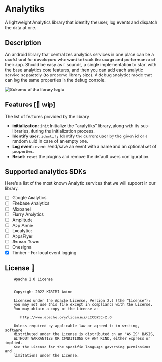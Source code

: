 # Analytiks
A lightweight Analytics library that identify the user, log events and dispatch the data at one.

## Description
An android library that centralizes analytics services in one place can be a useful tool for developers who want to track the usage and performance of their app.
Should be easy as it sounds, a single implementation to start with the base analytics core features, and then you can add each analytic service separately (to preserve library size).
A debug analytics mode that can log the same properties in the debug console.

![Scheme of the library logic](https://user-images.githubusercontent.com/20410115/224169222-e7cc3ca6-40c8-4fe9-a01d-2e19d817a0af.png)

## Features [🚧 wip]
The list of features provided by the library  
- **initialization:** `init` Initialize the "analytiks" library, along with its sub-libraries, during the initialization process.  
- **Identify user:** `identify` Identify the current user by the given id or a random uuid in case of an empty one.  
- **Log event:** `event` send/save an event with a name and an optional set of properties.  
- **Reset:** `reset` the plugins and remove the default users configuration.  

## Supported analytics SDKs
Here's a list of the most known Analytic services that we will supoort in our library.  
- [ ] Google Analytics
- [ ] Firebase Analytics
- [ ] Mixpanel
- [ ] Flurry Analytics
- [ ] Amplitude
- [ ] App Annie
- [ ] Localytics
- [ ] AppsFlyer
- [ ] Sensor Tower
- [ ] Onesignal
- [x] Timber - For local event logging

## License 🔖

```
    Apache 2.0 License


    Copyright 2022 KARIMI Amine

    Licensed under the Apache License, Version 2.0 (the "License");
    you may not use this file except in compliance with the License.
    You may obtain a copy of the License at

       http://www.apache.org/licenses/LICENSE-2.0

    Unless required by applicable law or agreed to in writing, software
    distributed under the License is distributed on an "AS IS" BASIS,
    WITHOUT WARRANTIES OR CONDITIONS OF ANY KIND, either express or implied.
    See the License for the specific language governing permissions and
    limitations under the License.

```
